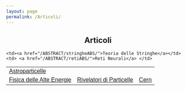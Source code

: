 ```yaml
---
layout: page
permalink: /Articoli/
---
```

<html>
<head>
<style>
table {
  font-family: arial, sans-serif;
  border-collapse: collapse;
  width: 100%;
}

td, th {
  text-align: left;
  padding: 8px;
}

</style>
</head>
<body>
<center><h2><b>Articoli</b></h2></center>
<table>
  <tr>
    <td><a href="/ABSTRACT/amsABS/">Astroparticelle</a> </td>

    <td><a href="/ABSTRACT/stringheABS/">Teoria delle Stringhe</a></td>
    <td> <a href="/ABSTRACT/retiABS/">Reti Neurali</a> </td>
  </tr>

  <tr>
    <td><a href="/ABSTRACT/na62ABS/">Fisica delle Alte Energie</a></td>
    <td><a href="/ABSTRACT/triggerABS/">Rivelatori di Particelle</a></td>
    <td><a href="/ABSTRACT/cernABS/">Cern</a>                     </td>
  </tr>

</table>
</body>
</html>
